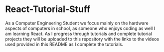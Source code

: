 # React-Tutorial-Stuff
As a Computer Engineering Student we focus mainly on the hardware aspects of computers in school, as someone who enjoys coding as well I am learning React. As I progress through tutorials and complete tutorial projects they will be uploaded to this repository with the links to the videos used provided in this README as I complete the tutorials.
